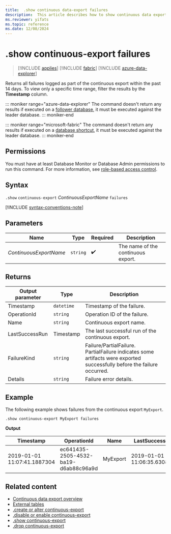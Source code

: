 ```yaml
---
title:  .show continuous data-export failures
description:  This article describes how to show continuous data export failures.
ms.reviewer: yifats
ms.topic: reference
ms.date: 12/08/2024
---
```

# .show continuous-export failures

> [!INCLUDE [applies](../../includes/applies-to-version/applies.md)] [!INCLUDE [fabric](../../includes/applies-to-version/fabric.md)] [!INCLUDE [azure-data-explorer](../../includes/applies-to-version/azure-data-explorer.md)]

Returns all failures logged as part of the continuous export within the past 14 days. To view only a specific time range, filter the results by the **Timestamp** column.

::: moniker range="azure-data-explorer"
The command doesn't return any results if executed on a [follower database](/azure/data-explorer/follower), it must be executed against the leader database.
::: moniker-end

::: moniker range="microsoft-fabric"
The command doesn't return any results if executed on a [database shortcut](/fabric/real-time-intelligence/database-shortcut), it must be executed against the leader database.
::: moniker-end

## Permissions

You must have at least Database Monitor or Database Admin permissions to run this command. For more information, see [role-based access control](../../access-control/role-based-access-control.md).

## Syntax

`.show` `continuous-export` *ContinuousExportName* `failures`

[!INCLUDE [syntax-conventions-note](../../includes/syntax-conventions-note.md)]

## Parameters

| Name | Type | Required | Description |
|--|--|--|--|
| *ContinuousExportName* | `string` |  :heavy_check_mark: | The name of the continuous export. |

## Returns

| Output parameter | Type | Description |
|--|--|--|
| Timestamp | `datetime` | Timestamp of the failure. |
| OperationId | `string` | Operation ID of the failure. |
| Name | `string` | Continuous export name. |
| LastSuccessRun | Timestamp | The last successful run of the continuous export. |
| FailureKind | `string` | Failure/PartialFailure. PartialFailure indicates some artifacts were exported successfully before the failure occurred. |
| Details | `string` | Failure error details. |

## Example

The following example shows failures from the continuous export `MyExport`.

```kusto
.show continuous-export MyExport failures 
```

**Output**

| Timestamp                   | OperationId                          | Name     | LastSuccessRun              | FailureKind | Details    |
|-----------------------------|--------------------------------------|----------|-----------------------------|-------------|------------|
| 2019-01-01 11:07:41.1887304 | ec641435-2505-4532-ba19-d6ab88c96a9d | MyExport | 2019-01-01 11:06:35.6308140 | Failure     | Details... |

## Related content

* [Continuous data export overview](continuous-data-export.md)
* [External tables](../../query/schema-entities/external-tables.md)
* [.create or alter continuous-export](create-alter-continuous.md)
* [.disable or enable continuous-export](disable-enable-continuous.md)
* [.show continuous-export](show-continuous-export.md)
* [.drop continuous-export](drop-continuous-export.md)
